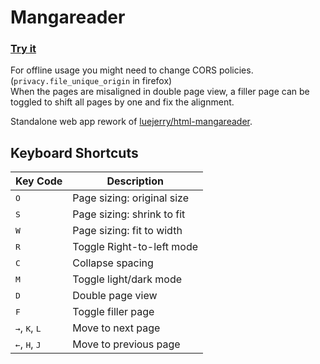 # Mangareader

### [Try it](https://wonderwize.github.io/mangareader/)

For offline usage you might need to change CORS policies. (`privacy.file_unique_origin` in firefox)  
When the pages are misaligned in double page view, a filler page can be toggled to shift all pages by one and fix the alignment. 

Standalone web app rework of [luejerry/html-mangareader](https://github.com/luejerry/html-mangareader).

## Keyboard Shortcuts

Key Code | Description
--- | ---
<kbd>O</kbd> | Page sizing: original size
<kbd>S</kbd> | Page sizing: shrink to fit
<kbd>W</kbd> | Page sizing: fit to width
<kbd>R</kbd> | Toggle Right-to-left mode
<kbd>C</kbd> | Collapse spacing
<kbd>M</kbd> | Toggle light/dark mode
<kbd>D</kbd> | Double page view
<kbd>F</kbd> | Toggle filler page
<kbd>→</kbd>, <kbd>K</kbd>, <kbd>L</kbd> | Move to next page
<kbd>←</kbd>, <kbd>H</kbd>, <kbd>J</kbd> | Move to previous page
